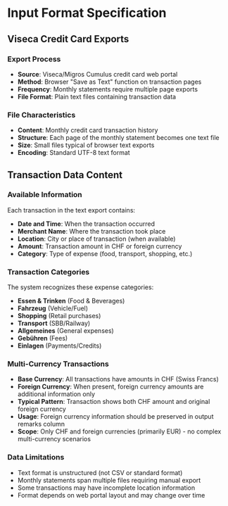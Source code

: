# Input Format Specification

## Viseca Credit Card Exports

### Export Process
- **Source**: Viseca/Migros Cumulus credit card web portal
- **Method**: Browser "Save as Text" function on transaction pages
- **Frequency**: Monthly statements require multiple page exports
- **File Format**: Plain text files containing transaction data

### File Characteristics
- **Content**: Monthly credit card transaction history
- **Structure**: Each page of the monthly statement becomes one text file
- **Size**: Small files typical of browser text exports
- **Encoding**: Standard UTF-8 text format

## Transaction Data Content

### Available Information
Each transaction in the text export contains:

- **Date and Time**: When the transaction occurred
- **Merchant Name**: Where the transaction took place
- **Location**: City or place of transaction (when available)
- **Amount**: Transaction amount in CHF or foreign currency
- **Category**: Type of expense (food, transport, shopping, etc.)

### Transaction Categories
The system recognizes these expense categories:
- **Essen & Trinken** (Food & Beverages)
- **Fahrzeug** (Vehicle/Fuel)
- **Shopping** (Retail purchases)
- **Transport** (SBB/Railway)
- **Allgemeines** (General expenses)
- **Gebühren** (Fees)
- **Einlagen** (Payments/Credits)

### Multi-Currency Transactions
- **Base Currency**: All transactions have amounts in CHF (Swiss Francs)
- **Foreign Currency**: When present, foreign currency amounts are additional information only
- **Typical Pattern**: Transaction shows both CHF amount and original foreign currency
- **Usage**: Foreign currency information should be preserved in output remarks column
- **Scope**: Only CHF and foreign currencies (primarily EUR) - no complex multi-currency scenarios

### Data Limitations
- Text format is unstructured (not CSV or standard format)
- Monthly statements span multiple files requiring manual export
- Some transactions may have incomplete location information
- Format depends on web portal layout and may change over time